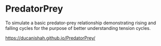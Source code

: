 # PredatorPrey
To simulate a basic predator-prey relationship demonstrating rising and falling cycles for the purpose of better understanding tension cycles.

https://ducanishah.github.io/PredatorPrey/
